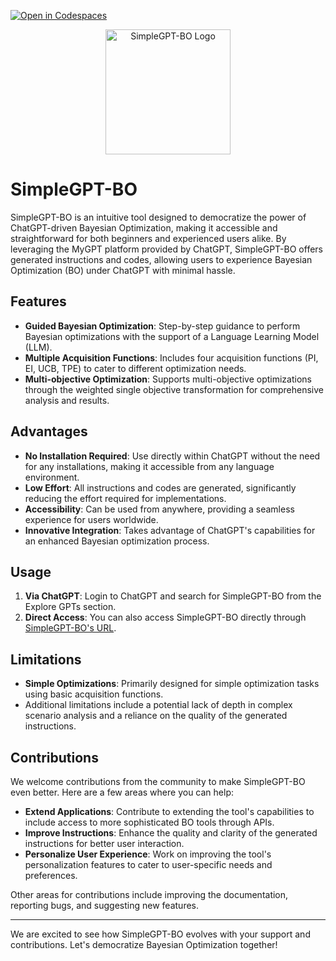 [![Open in Codespaces](https://classroom.github.com/assets/launch-codespace-7f7980b617ed060a017424585567c406b6ee15c891e84e1186181d67ecf80aa0.svg)](https://classroom.github.com/open-in-codespaces?assignment_repo_id=14501082)

<p align="center">
  <img src="images/logo.png" alt="SimpleGPT-BO Logo" width="200" height="200">
</p>

# SimpleGPT-BO

SimpleGPT-BO is an intuitive tool designed to democratize the power of ChatGPT-driven Bayesian Optimization, making it accessible and straightforward for both beginners and experienced users alike. By leveraging the MyGPT platform provided by ChatGPT, SimpleGPT-BO offers generated instructions and codes, allowing users to experience Bayesian Optimization (BO) under ChatGPT with minimal hassle.

## Features

- **Guided Bayesian Optimization**: Step-by-step guidance to perform Bayesian optimizations with the support of a Language Learning Model (LLM).
- **Multiple Acquisition Functions**: Includes four acquisition functions (PI, EI, UCB, TPE) to cater to different optimization needs.
- **Multi-objective Optimization**: Supports multi-objective optimizations through the weighted single objective transformation for comprehensive analysis and results.

## Advantages

- **No Installation Required**: Use directly within ChatGPT without the need for any installations, making it accessible from any language environment.
- **Low Effort**: All instructions and codes are generated, significantly reducing the effort required for implementations.
- **Accessibility**: Can be used from anywhere, providing a seamless experience for users worldwide.
- **Innovative Integration**: Takes advantage of ChatGPT's capabilities for an enhanced Bayesian optimization process.

## Usage

1. **Via ChatGPT**: Login to ChatGPT and search for SimpleGPT-BO from the Explore GPTs section.
2. **Direct Access**: You can also access SimpleGPT-BO directly through [SimpleGPT-BO's URL](https://chat.openai.com/g/g-3pVerd4XF-simplegpt-bo).

## Limitations

- **Simple Optimizations**: Primarily designed for simple optimization tasks using basic acquisition functions.
- Additional limitations include a potential lack of depth in complex scenario analysis and a reliance on the quality of the generated instructions.

## Contributions

We welcome contributions from the community to make SimpleGPT-BO even better. Here are a few areas where you can help:

- **Extend Applications**: Contribute to extending the tool's capabilities to include access to more sophisticated BO tools through APIs.
- **Improve Instructions**: Enhance the quality and clarity of the generated instructions for better user interaction.
- **Personalize User Experience**: Work on improving the tool's personalization features to cater to user-specific needs and preferences.

Other areas for contributions include improving the documentation, reporting bugs, and suggesting new features.

---

We are excited to see how SimpleGPT-BO evolves with your support and contributions. Let's democratize Bayesian Optimization together!
